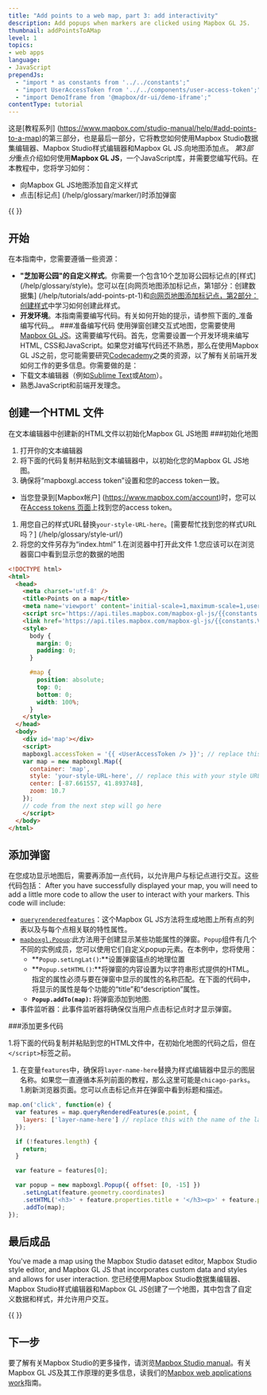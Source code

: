 ```yaml
---
title: "Add points to a web map, part 3: add interactivity"
description: Add popups when markers are clicked using Mapbox GL JS.
thumbnail: addPointsToAMap
level: 1
topics:
- web apps
language:
- JavaScript
prependJs:
  - "import * as constants from '../../constants';"
  - "import UserAccessToken from '../../components/user-access-token';"
  - "import DemoIframe from '@mapbox/dr-ui/demo-iframe';"
contentType: tutorial
---
```

这是[教程系列] (https://www.mapbox.com/studio-manual/help/#add-points-to-a-map)的第三部分，也是最后一部分，它将教您如何使用Mapbox Studio数据集编辑器、Mapbox Studio样式编辑器和Mapbox GL JS.向地图添加点。
*第3部分*重点介绍如何使用**Mapbox GL JS**，一个JavaScript库，并需要您编写代码。在本教程中，您将学习如何： 
- 向Mapbox GL JS地图添加自定义样式
- 点击[标记点] (/help/glossary/marker/)时添加弹窗

{{
  <DemoIframe src="/help/demos/add-points-to-a-map/index.html" />
}}

## 开始


在本指南中，您需要遵循一些资源：
- **"芝加哥公园"的自定义样式**。你需要一个包含10个芝加哥公园标记点的[样式] (/help/glossary/style)。您可以在[向网页地图添加标记点，第1部分：创建数据集] (/help/tutorials/add-points-pt-1)和[向网页地图添加标记点，第2部分：创建样式](/help/tutorials/add-points-pt-2)中学习如何创建此样式。
- **开发环境**。本指南需要编写代码。有关如何开始的提示，请参照下面的_准备编写代码_。
###准备编写代码
使用弹窗创建交互式地图，您需要使用[Mapbox GL JS](https://www.mapbox.com/mapbox-gl-js/api/)。这需要编写代码。首先，您需要设置一个开发环境来编写HTML, CSS和JavaScript。如果您对编写代码还不熟悉，那么在使用Mapbox GL JS之前，您可能需要研究[Codecademy](https://www.codecademy.com/)之类的资源，以了解有关前端开发如何工作的更多信息。你需要做的是：
- 下载文本编辑器（例如[Sublime Text](https://www.sublimetext.com/)或[Atom](https://atom.io/)）。
- 熟悉JavaScript和前端开发理念。
## 创建一个HTML 文件
在文本编辑器中创建新的HTML文件以初始化Mapbox GL JS地图
###初始化地图
1. 打开你的文本编辑器
1. 将下面的代码复制并粘贴到文本编辑器中，以初始化您的Mapbox GL JS地图。
1. 确保将“mapboxgl.access token”设置和您的access token一致。
- 当您登录到[Mapbox帐户] (https://www.mapbox.com/account)时，您可以在[Access tokens 页面](https://www.mapbox.com/account/access-tokens/)上找到您的access token。
1. 用您自己的样式URL替换`your-style-URL-here`。[需要帮忙找到您的样式URL吗？] (/help/glossary/style-url/)
1. 将您的文件另存为“index.html”
1.在浏览器中打开此文件
1.您应该可以在浏览器窗口中看到显示您的数据的地图
```html
<!DOCTYPE html>
<html>
  <head>
    <meta charset='utf-8' />
    <title>Points on a map</title>
    <meta name='viewport' content='initial-scale=1,maximum-scale=1,user-scalable=no' />
    <script src='https://api.tiles.mapbox.com/mapbox-gl-js/{{constants.VERSION_MAPBOXGLJS}}/mapbox-gl.js'></script>
    <link href='https://api.tiles.mapbox.com/mapbox-gl-js/{{constants.VERSION_MAPBOXGLJS}}/mapbox-gl.css' rel='stylesheet' />
    <style>
      body {
        margin: 0;
        padding: 0;
      }

      #map {
        position: absolute;
        top: 0;
        bottom: 0;
        width: 100%;
      }
    </style>
  </head>
  <body>
    <div id='map'></div>
    <script>
    mapboxgl.accessToken = '{{ <UserAccessToken /> }}'; // replace this with your access token
    var map = new mapboxgl.Map({
      container: 'map',
      style: 'your-style-URL-here', // replace this with your style URL
      center: [-87.661557, 41.893748],
      zoom: 10.7
    });
    // code from the next step will go here
    </script>
  </body>
</html>
```

## 添加弹窗
在您成功显示地图后，需要再添加一点代码，以允许用户与标记点进行交互。这些代码包括：
After you have successfully displayed your map, you will need to add a little more code to allow the user to interact with your markers. This code will include:
  - [`queryrenderedfeatures`](https://www.mapbox.com/mapbox-gl-js/api/#map#queryrenderedfeatures)：这个Mapbox GL JS方法将生成地图上所有点的列表以及与每个点相关联的特性属性。
  - [`mapboxgl.Popup`](https://www.mapbox.com/mapbox-gl-js/api/#popup):此方法用于创建显示某些功能属性的弹窗。`Popup`组件有几个不同的实例成员，您可以使用它们自定义popup元素。在本例中，您将使用：
      - **`Popup.setLngLat()`:**设置弹窗锚点的地理位置
      - **`Popup.setHTML()`:**将弹窗的内容设置为以字符串形式提供的HTML。指定的属性必须与要在弹窗中显示的属性的名称匹配。在下面的代码中，将显示的属性是每个功能的“title”和“description”属性。
      - **`Popup.addTo(map)`:** 将弹窗添加到地图.
- 事件监听器：此事件监听器将确保仅当用户点击标记点时才显示弹窗。

###添加更多代码

1.将下面的代码复制并粘贴到您的HTML文件中，在初始化地图的代码之后，但在`</script>`标签之前。
1. 在变量`features`中，确保将`layer-name-here`替换为样式编辑器中显示的图层名称。如果您一直遵循本系列前面的教程，那么这里可能是`chicago-parks`。
1.刷新浏览器页面。您可以点击标记点并在弹窗中看到标题和描述。
```js
map.on('click', function(e) {
  var features = map.queryRenderedFeatures(e.point, {
    layers: ['layer-name-here'] // replace this with the name of the layer
  });

  if (!features.length) {
    return;
  }

  var feature = features[0];

  var popup = new mapboxgl.Popup({ offset: [0, -15] })
    .setLngLat(feature.geometry.coordinates)
    .setHTML('<h3>' + feature.properties.title + '</h3><p>' + feature.properties.description + '</p>')
    .addTo(map);
});
```

## 最后成品

You've made a map using the Mapbox Studio dataset editor, Mapbox Studio style editor, and Mapbox GL JS that incorporates custom data and styles and allows for user interaction.
您已经使用Mapbox Studio数据集编辑器、Mapbox Studio样式编辑器和Mapbox GL JS创建了一个地图，其中包含了自定义数据和样式，并允许用户交互。

{{
  <DemoIframe src="/help/demos/add-points-to-a-map/index.html" />
}}

## 下一步
要了解有关Mapbox Studio的更多操作，请浏览[Mapbox Studio manual](https://www.mapbox.com/studio-manual/)。有关Mapbox GL JS及其工作原理的更多信息，读我们的[Mapbox web applications work](/help/how-mapbox-works/web-apps/)指南。

